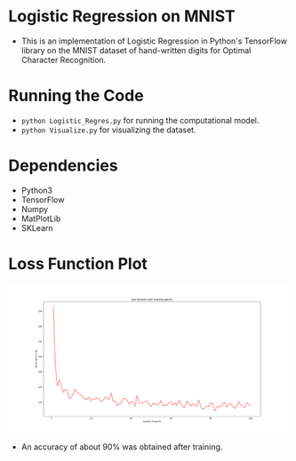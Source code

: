 # Logistic Regression on MNIST

- This is an implementation of Logistic Regression in Python's TensorFlow library on the MNIST dataset of hand-written digits for Optimal Character Recognition.

# Running the Code

- `python Logistic_Regres.py` for running the computational model.
- `python Visualize.py` for visualizing the dataset.

# Dependencies

- Python3
- TensorFlow
- Numpy
- MatPlotLib
- SKLearn

# Loss Function Plot

![alt text](https://github.com/jbnerd/Logistic_Regression_MNIST/blob/master/Loss_function_vs_number_of_epochs.png)

- An accuracy of about 90% was obtained after training.